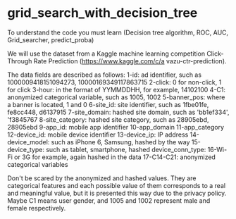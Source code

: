 # grid_search_with_decision_tree
To understand the code you must learn (Decision tree algorithm, ROC, AUC, Grid_searcher, predict_proba)

We will use the dataset from a Kaggle machine learning competition Click-Through Rate Prediction (https://www.kaggle.com/c/a vazu-ctr-prediction).

The data fields are described as follows:
1-id: ad identifier, such as 1000009418151094273, 10000169349117863715 2-click: 0 for non-click, 1 for click
3-hour: in the format of YYMMDDHH, for example, 14102100
4-C1: anonymized categorical variable, such as 1005, 1002
5-banner_pos: where a banner is located, 1 and 0
6-site_id: site identifier, such as 1fbe01fe, fe8cc448, d6137915 
7-site_domain: hashed site domain, such as 'bb1ef334', 'f3845767 
8-site_category: hashed site category, such as 28905ebd, 28905ebd 
9-app_id: mobile app identifier
10-app_domain
11-app_category
12-device_id: mobile device identifier
13-device_ip: IP address
14-device_model: such as iPhone 6, Samsung, hashed by the way 
15-device_type: such as tablet, smartphone, hashed device_conn_type: 
16-Wi-Fi or 3G for example, again hashed in the data 
17-C14-C21: anonymized categorical variables

Don't be scared by the anonymized and hashed values. They are 
categorical features and each possible value of them corresponds to a 
real and meaningful value, but it is presented this way due to the 
privacy policy. Maybe C1 means user gender, and 1005 and 1002 represent 
male and female respectively.
